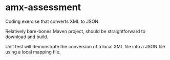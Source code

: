 # amx-assessment
Coding exercise that converts XML to JSON.

Relatively bare-bones Maven project, should be straightforward to download and build.

Unit test will demonstrate the conversion of a local XML file into a JSON file using a local mapping file.


